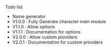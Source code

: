 Todo list

- Name generator
- V1.0.0 : Fully Generate character main module
- V1.1.0 : Allow options
- V1.1.1 : Documentation for options
- V2.0.0 : Allow custom providers
- V2.0.1 : Documentation for custom providers
